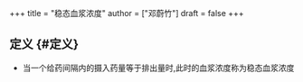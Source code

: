 +++
title = "稳态血浆浓度"
author = ["邓蔚竹"]
draft = false
+++

## 定义 {#定义}

-   当一个给药间隔内的摄入药量等于排出量时,此时的血浆浓度称为稳态血浆浓度